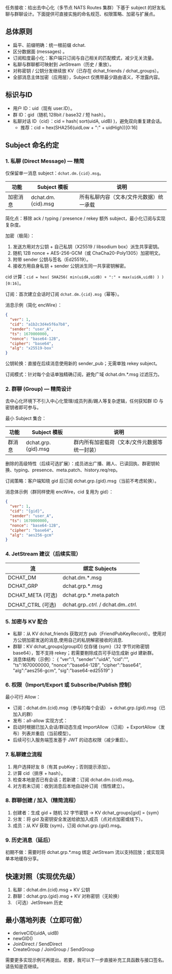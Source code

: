 任务接收：给出去中心化（多节点 NATS Routes 集群）下基于 subject 的好友私聊与群聊设计。下面提供可直接实施的命名规范、权限策略、加密与扩展点。

## 总体原则
- 扁平、前缀明确：统一根前缀 dchat.
- 区分数据面 (messages) 。
- 订阅粒度最小化：客户端只订阅与自己相关的匹配模式，减少无关流量。
- 私聊与群聊都可映射到 JetStream（历史 / 重放）。
- 对称密钥 / 公钥分发继续放 KV（已存在 dchat_friends / dchat_groups）。
- 全部消息主体加密（应用层），Subject 仅携带最少路由语义，不泄露内容。

## 标识与ID
- 用户 ID：uid（现有 user.ID）。
- 群 ID：gid（随机 128bit / base32 / 短 hash）。
- 私聊对话 ID（cid）：cid = hash( sort(uidA, uidB) )，避免双向重复建会话。
  - 推荐：cid = hex(SHA256(uidLow + \":\" + uidHigh))[0:16]

## Subject 命名约定

### 1. 私聊 (Direct Message) — 精简
仅保留单一消息 subject：`dchat.dm.{cid}.msg`。

| 功能 | Subject 模板 | 说明 |
|------|--------------|------|
| 加密消息 | dchat.dm.{cid}.msg | 所有私聊内容（文本/文件元数据）统一承载 |

简化点：移除 ack / typing / presence / rekey 额外 subject，最小化订阅与实现复杂度。

加密（极简）：
1. 发送方用对方公钥 + 自己私钥（X25519 / libsodium box）派生共享密钥。
2. 随机 12B nonce + AES-256-GCM（或 ChaCha20-Poly1305）加密明文。
3. 附带 sender 公钥与签名（Ed25519）。
4. 接收方用自身私钥 + sender 公钥派生同一共享密钥解密。

cid 计算：`cid = hex( SHA256( min(uidA,uidB) + ":" + max(uidA,uidB) ) )[0:16]`。

订阅：首次建立会话时订阅 `dchat.dm.{cid}.msg`（幂等）。

消息示例（简化 encWire）：
```json
{
  "ver": 1,
  "cid": "a1b2c3d4e5f6a7b8",
  "sender": "user_A",
  "ts": 1670000000,
  "nonce": "base64-12B",
  "cipher": "base64",
  "alg": "x25519-box"
}
```

公钥轮换：直接在后续消息使用新的 sender_pub；无需单独 rekey subject。

订阅模式：针对每个会话单独精确订阅，避免广域 dchat.dm.*.msg 过滤压力。

### 2. 群聊 (Group) — 精简设计
去中心化环境下不引入中心化管理/成员列表/踢人等复杂逻辑，任何获知群 ID 与密钥者即可参与。

最小 Subject 集合：

| 功能 | Subject 模板 | 说明 |
|------|--------------|------|
| 群消息 | dchat.grp.{gid}.msg | 群内所有加密载荷（文本/文件元数据等统一封装）|

删除的高级特性（后续可选扩展）：成员进出广播、踢人、已读回执、群密钥轮换、typing、presence、meta.patch、history.req/rep。

订阅策略：客户端知晓 gid 后订阅 dchat.grp.{gid}.msg（当前不考虑轮换）。

消息体示例（群同样使用 encWire，cid 复用为 gid）：
```json
{
  "ver": 1,
  "cid": "{gid}",
  "sender": "user_A",
  "ts": 1670000000,
  "nonce": "base64-12B",
  "cipher": "base64",
  "alg": "aes256-gcm"
}
```

### 4. JetStream 建议（后续实现）
| 流 | 绑定 Subjects |
|----|---------------|
| DCHAT_DM | dchat.dm.*.msg |
| DCHAT_GRP | dchat.grp.*.msg |
| DCHAT_META (可选) | dchat.grp.*.meta.patch |
| DCHAT_CTRL (可选) | dchat.grp.*.ctrl.* / dchat.dm.*.ctrl.* |

### 5. 加密与 KV 配合
- 私聊：从 KV dchat_friends 获取对方 pub（FriendPubKeyRecord）。使用对方公钥加密发送的消息,使用自己的私钥解密接收的消息.
- 群聊：KV dchat_groups[groupID] 仅存储 {sym}（32 字节对称密钥 base64），暂不支持 rekey；若需要剔除成员可手动生成新 gid 建新群。
- 消息体结构（示例）：
  {
    \"ver\":1,
    \"sender\":\"uidA\",
    \"cid\":\"<cid or gid>\",
    \"ts\":1670000000,
    \"nonce\":\"base64-12B\",
    \"cipher\":\"base64\",
    \"alg\":\"aes256-gcm\",
    \"sig\":\"base64-ed25519\"
  }

### 6. 权限（Import/Export 或 Subscribe/Publish 控制）
最小可行 Allow：
- 订阅：dchat.dm.{cid}.msg（参与的每个会话） + dchat.grp.{gid}.msg（已加入的群）
- 发布：all-allow
实现方式：
- 启动时根据已加入会话/群动态生成 ImportAllow（订阅）+ ExportAllow（发布）列表并重启（当前模型）。
- 后续可引入服务端签发基于 JWT 的动态权限（减少重启）。

### 7. 私聊建立流程
1. 用户选择好友 B（有其 pubKey；否则提示添加）。
2. 计算 cid（排序 + hash）。
3. 检查本地是否已有会话；若新建：订阅 dchat.dm.{cid}.msg。
4. 对方若未订阅：收到消息后本地自动补订阅（惰性建立）。

### 8. 群聊创建 / 加入（精简流程）
1. 创建者：生成 gid + 随机 32 字节密钥 -> KV dchat_groups[gid] = {sym}
2. 分发：将 gid 及密钥安全发送给欲加入成员（点对点加密或线下）。
3. 成员：从 KV 获取 {sym}，订阅 dchat.grp.{gid}.msg。

### 9. 历史消息（延后）
初期不做：需要时将 dchat.grp.*.msg 绑定 JetStream 流以支持回放；或实现简单本地缓存分享。

## 快速对照（实现优先级）
1. 私聊：dchat.dm.{cid}.msg + KV 公钥
2. 群聊：dchat.grp.{gid}.msg + KV 对称密钥（无轮换）
3. （可选）JetStream 历史

## 最小落地列表（立即可做）
- deriveCID(uidA, uidB)
- newGID()
- JoinDirect / SendDirect
- CreateGroup / JoinGroup / SendGroup

需要更多实现示例可再提出。若要，我可以下一步直接补充工具函数与接口签名。请告知是否继续。